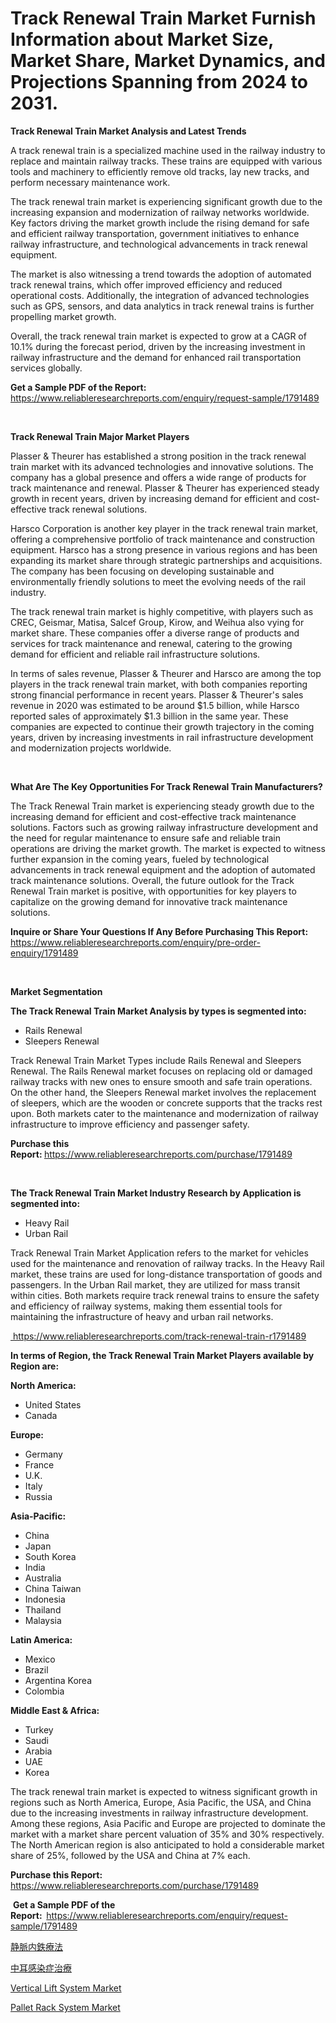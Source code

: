 <p><h1>Track Renewal Train Market Furnish Information about Market Size, Market Share, Market Dynamics, and Projections Spanning from 2024 to 2031.</h1></p><p><strong>Track Renewal Train Market Analysis and Latest Trends</strong></p>
<p><p>A track renewal train is a specialized machine used in the railway industry to replace and maintain railway tracks. These trains are equipped with various tools and machinery to efficiently remove old tracks, lay new tracks, and perform necessary maintenance work.</p><p>The track renewal train market is experiencing significant growth due to the increasing expansion and modernization of railway networks worldwide. Key factors driving the market growth include the rising demand for safe and efficient railway transportation, government initiatives to enhance railway infrastructure, and technological advancements in track renewal equipment.</p><p>The market is also witnessing a trend towards the adoption of automated track renewal trains, which offer improved efficiency and reduced operational costs. Additionally, the integration of advanced technologies such as GPS, sensors, and data analytics in track renewal trains is further propelling market growth.</p><p>Overall, the track renewal train market is expected to grow at a CAGR of 10.1% during the forecast period, driven by the increasing investment in railway infrastructure and the demand for enhanced rail transportation services globally.</p></p>
<p><strong>Get a Sample PDF of the Report:&nbsp;</strong> <a href="https://www.reliableresearchreports.com/enquiry/request-sample/1791489">https://www.reliableresearchreports.com/enquiry/request-sample/1791489</a></p>
<p>&nbsp;</p>
<p><strong>Track Renewal Train Major Market Players</strong></p>
<p><p>Plasser & Theurer has established a strong position in the track renewal train market with its advanced technologies and innovative solutions. The company has a global presence and offers a wide range of products for track maintenance and renewal. Plasser & Theurer has experienced steady growth in recent years, driven by increasing demand for efficient and cost-effective track renewal solutions.</p><p>Harsco Corporation is another key player in the track renewal train market, offering a comprehensive portfolio of track maintenance and construction equipment. Harsco has a strong presence in various regions and has been expanding its market share through strategic partnerships and acquisitions. The company has been focusing on developing sustainable and environmentally friendly solutions to meet the evolving needs of the rail industry.</p><p>The track renewal train market is highly competitive, with players such as CREC, Geismar, Matisa, Salcef Group, Kirow, and Weihua also vying for market share. These companies offer a diverse range of products and services for track maintenance and renewal, catering to the growing demand for efficient and reliable rail infrastructure solutions.</p><p>In terms of sales revenue, Plasser & Theurer and Harsco are among the top players in the track renewal train market, with both companies reporting strong financial performance in recent years. Plasser & Theurer's sales revenue in 2020 was estimated to be around $1.5 billion, while Harsco reported sales of approximately $1.3 billion in the same year. These companies are expected to continue their growth trajectory in the coming years, driven by increasing investments in rail infrastructure development and modernization projects worldwide.</p></p>
<p>&nbsp;</p>
<p><strong>What Are The Key Opportunities For Track Renewal Train Manufacturers?</strong></p>
<p><p>The Track Renewal Train market is experiencing steady growth due to the increasing demand for efficient and cost-effective track maintenance solutions. Factors such as growing railway infrastructure development and the need for regular maintenance to ensure safe and reliable train operations are driving the market growth. The market is expected to witness further expansion in the coming years, fueled by technological advancements in track renewal equipment and the adoption of automated track maintenance solutions. Overall, the future outlook for the Track Renewal Train market is positive, with opportunities for key players to capitalize on the growing demand for innovative track maintenance solutions.</p></p>
<p><strong>Inquire or Share Your Questions If Any Before Purchasing This Report:</strong> <a href="https://www.reliableresearchreports.com/enquiry/pre-order-enquiry/1791489">https://www.reliableresearchreports.com/enquiry/pre-order-enquiry/1791489</a></p>
<p>&nbsp;</p>
<p><strong>Market Segmentation</strong></p>
<p><strong>The Track Renewal Train Market Analysis by types is segmented into:</strong></p>
<p><ul><li>Rails Renewal</li><li>Sleepers Renewal</li></ul></p>
<p><p>Track Renewal Train Market Types include Rails Renewal and Sleepers Renewal. The Rails Renewal market focuses on replacing old or damaged railway tracks with new ones to ensure smooth and safe train operations. On the other hand, the Sleepers Renewal market involves the replacement of sleepers, which are the wooden or concrete supports that the tracks rest upon. Both markets cater to the maintenance and modernization of railway infrastructure to improve efficiency and passenger safety.</p></p>
<p><strong>Purchase this Report:&nbsp;</strong><a href="https://www.reliableresearchreports.com/purchase/1791489">https://www.reliableresearchreports.com/purchase/1791489</a></p>
<p>&nbsp;</p>
<p><strong>The Track Renewal Train Market Industry Research by Application is segmented into:</strong></p>
<p><ul><li>Heavy Rail</li><li>Urban Rail</li></ul></p>
<p><p>Track Renewal Train Market Application refers to the market for vehicles used for the maintenance and renovation of railway tracks. In the Heavy Rail market, these trains are used for long-distance transportation of goods and passengers. In the Urban Rail market, they are utilized for mass transit within cities. Both markets require track renewal trains to ensure the safety and efficiency of railway systems, making them essential tools for maintaining the infrastructure of heavy and urban rail networks.</p></p>
<p><a href="https://www.reliableresearchreports.com/track-renewal-train-r1791489">&nbsp;https://www.reliableresearchreports.com/track-renewal-train-r1791489</a></p>
<p><strong>In terms of Region, the Track Renewal Train Market Players available by Region are:</strong></p>
<p>
    <p> <strong> North America: </strong>
        <ul>
            <li>United States</li>
            <li>Canada</li>
        </ul>
        </p> 
    <p> <strong> Europe: </strong>
        <ul>
            <li>Germany</li>
            <li>France</li>
            <li>U.K.</li>
            <li>Italy</li>
            <li>Russia</li>
        </ul>
        </p> 
    <p> <strong> Asia-Pacific: </strong>
        <ul>
            <li>China</li>
            <li>Japan</li>
            <li>South Korea</li>
            <li>India</li>
            <li>Australia</li>
            <li>China Taiwan</li>
            <li>Indonesia</li>
            <li>Thailand</li>
            <li>Malaysia</li>
        </ul>
        </p> 
    <p> <strong> Latin America: </strong>
        <ul>
            <li>Mexico</li>
            <li>Brazil</li>
            <li>Argentina Korea</li>
            <li>Colombia</li>
        </ul>
        </p> 
    <p> <strong> Middle East & Africa: </strong>
        <ul>
            <li>Turkey</li>
            <li>Saudi</li>
            <li>Arabia</li>
            <li>UAE</li>
            <li>Korea</li>
        </ul>
    </p>
    </p>
<p><p>The track renewal train market is expected to witness significant growth in regions such as North America, Europe, Asia Pacific, the USA, and China due to the increasing investments in railway infrastructure development. Among these regions, Asia Pacific and Europe are projected to dominate the market with a market share percent valuation of 35% and 30% respectively. The North American region is also anticipated to hold a considerable market share of 25%, followed by the USA and China at 7% each.</p></p>
<p><strong>Purchase this Report: </strong><a href="https://www.reliableresearchreports.com/purchase/1791489">https://www.reliableresearchreports.com/purchase/1791489</a></p>
<p>&nbsp;<strong>Get a Sample PDF of the Report:&nbsp;&nbsp;</strong><a href="https://www.reliableresearchreports.com/enquiry/request-sample/1791489">https://www.reliableresearchreports.com/enquiry/request-sample/1791489</a></p>
<p><strong></strong></p>
<p><p><a href="https://github.com/laurenreichert/Market-Research-Report-List-1/blob/main/410527829539.md">静脈内鉄療法</a></p><p><a href="https://github.com/RodHoppe07/Market-Research-Report-List-1/blob/main/496025929540.md">中耳感染症治療</a></p><p><a href="https://github.com/zjyglelu/Market-Research-Report-List-2/blob/main/vertical-lift-system-market.md">Vertical Lift System Market</a></p><p><a href="https://github.com/mbisetmhermsr/Market-Research-Report-List-2/blob/main/pallet-rack-system-market.md">Pallet Rack System Market</a></p></p>